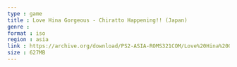 ```yaml
---
type : game
title : Love Hina Gorgeous - Chiratto Happening!! (Japan)
genre : 
format : iso
region : asia
link : https://archive.org/download/PS2-ASIA-ROMS321COM/Love%20Hina%20Gorgeous%20-%20Chiratto%20Happening%21%21%20%28Japan%29.7z
size : 627MB
---
```

